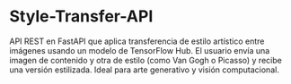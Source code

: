 # Style-Transfer-API
API REST en FastAPI que aplica transferencia de estilo artístico entre imágenes usando un modelo de TensorFlow Hub. El usuario envía una imagen de contenido y otra de estilo (como Van Gogh o Picasso) y recibe una versión estilizada. Ideal para arte generativo y visión computacional.
